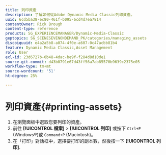 ```yaml
---
title: 列印資產
description: 了解如何從Adobe Dynamic Media Classic列印資產。
uuid: 6cd5ba38-ec80-461f-b095-6cd4d7ea7814
contentOwner: Rick Brough
content-type: reference
products: SG_EXPERIENCEMANAGER/Dynamic-Media-Classic
geptopics: SG_SCENESEVENONDEMAND_PK/categories/managing_assets
discoiquuid: e4a2a5b8-a074-4f0e-a607-0c47acbb81b4
feature: Dynamic Media Classic,Asset Management
role: User
exl-id: 23d6727b-0b48-4dac-be9f-f284d8d10de1
source-git-commit: d43b0791e67d43ff56a7ab85570b9639c2375e05
workflow-type: tm+mt
source-wordcount: '51'
ht-degree: 25%

---
```


# 列印資產{#printing-assets}

1. 在瀏覽面板中選取您要列印的資產。
1. 前往 **[!UICONTROL 檔案]** > **[!UICONTROL 列印]** 或按下 `Ctrl+P` (Windows®)或 `Command+P` (Macintosh)。
1. 在「打印」對話框中，選擇要打印的副本數，然後按一下 **[!UICONTROL 列印]**.

